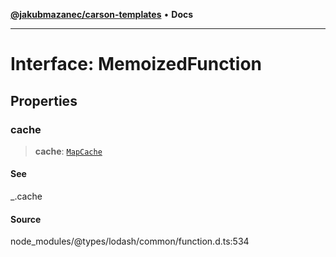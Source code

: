 [**@jakubmazanec/carson-templates**](../../../README.md) • **Docs**

---

# Interface: MemoizedFunction

## Properties

### cache

> **cache**: [`MapCache`](MapCache.md)

#### See

\_.cache

#### Source

node_modules/@types/lodash/common/function.d.ts:534
